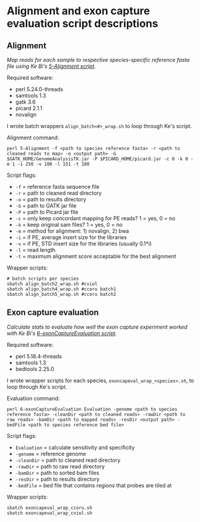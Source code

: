 # Alignment and exon capture evaluation script descriptions

## Alignment

*Map reads for each sample to respective species-specific reference fasta file using Ke Bi's [5-Alignment script](../CGRLScripts/5-Alignment).*

Required software:
- perl 5.24.0-threads
- samtools 1.3
- gatk 3.6
- picard 2.1.1
- novalign

I wrote batch wrappers `align_batch<#>_wrap.sh` to loop through Ke's script.

Alignment command:
```
perl 5-Alignment -f <path to species reference fasta> -r <path to cleaned reads to map> -o <output path> -G $GATK_HOME/GenomeAnalysisTK.jar -P $PICARD_HOME/picard.jar -c 0 -k 0 -m 1 -i 250 -v 100 -l 151 -t 180

```

Script flags:
- `-f` = reference fasta sequence file
- `-r` = path to cleaned read directory
- `-o` = path to results directory
- `-G` = path to GATK jar file
- `-P` = path to Picard jar file
- `-c` = only keep concordant mapping for PE reads? 1 = yes, 0 = no
- `-k` = keep original sam files? 1 = yes, 0 = no
- `-m` = method for alignment: 1) novalign, 2) bwa
- `-i` = if PE, average insert size for the libraries
- `-v` = if PE, STD insert size for the libraries (usually 0.1\*i)
- `-l` = read length
- `-t` = maximum alignment score acceptable for the best alignment

Wrapper scripts:
```
# batch scripts per species
sbatch align_batch2_wrap.sh #cviol
sbatch align_batch4_wrap.sh #ccoru batch1
sbatch align_batch5_wrap.sh #ccoru batch2
```

## Exon capture evaluation

*Calculate stats to evaluate how well the exon capture experiment worked with Ke Bi's [6-exonCaptureEvaluation script](../CGRLScripts/6-exonCaptureEvaluation).*

Required software:
- perl 5.18.4-threads
- samtools 1.3
- bedtools 2.25.0

I wrote wrapper scripts for each species, `exoncapeval_wrap_<species>.sh`, to loop through Ke's script.

Evaluation command:
```
perl 6-exonCaptureEvaluation Evaluation -genome <path to species reference fasta> -cleanDir <path to cleaned reads> -rawDir <path to raw reads> -bamDir <path to mapped reads> -resDir <output path> -bedFile <path to species reference bed file>
```

Script flags:
- `Evaluation` = calculate sensitivity and specificity
- `-genome` = reference genome
- `-cleanDir` = path to cleaned read directory
- `-rawDir` = path to raw read directory
- `-bamDir` = path to sorted bam files
- `-resDir` = path to results directory
- `-bedFile` = bed file that contains regions that probes are tiled at

Wrapper scripts:
```
sbatch exoncapeval_wrap_ccoru.sh
sbatch exoncapeval_wrap_cviol.sh
```
